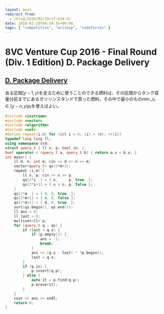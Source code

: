 ```yaml
---
layout: post
redirect_from:
  - /blog/2016/02/29/cf-634-d/
date: 2016-02-29T04:59:55+09:00
tags: [ "competitive", "writeup", "codeforces" ]
---
```


# 8VC Venture Cup 2016 - Final Round (Div. 1 Edition) D. Package Delivery

## [D. Package Delivery](http://codeforces.com/contest/634/problem/D)

ある区間$[y-1,y)$を走るために使うことのできる燃料は、その区間からタンク容量分前までにあるガソリンスタンドで買った燃料。その中で最小のもの$\min\_{x_i \in [y-n,y)} p_i$を使えばよい。

``` c++
#include <iostream>
#include <vector>
#include <algorithm>
#include <set>
#define repeat(i,n) for (int i = 0; (i) < (n); ++(i))
typedef long long ll;
using namespace std;
struct query_t { ll x, p; bool in; };
bool operator < (query_t a, query_t b) { return a.x < b.x; }
int main() {
    ll d, n; int m; cin >> d >> n >> m;
    vector<query_t> qs(2*m+3);
    repeat (i,m) {
        ll x, p; cin >> x >> p;
        qs[2*i  ] = { x,     p, true  };
        qs[2*i+1] = { x + n, p, false };
    }
    qs[2*m  ] = { 0, 0, true  };
    qs[2*m+1] = { n, 0, false };
    qs[2*m+2] = { d, 0, true  };
    sort(qs.begin(), qs.end());
    ll ans = 0;
    ll last = 0;
    multiset<ll> p;
    for (query_t q : qs) {
        if (last < q.x) {
            if (p.empty()) {
                ans = -1;
                break;
            }
            ans += (q.x - last) * *p.begin();
            last = q.x;
        }
        if (q.in) {
            p.insert(q.p);
        } else {
            auto it = p.find(q.p);
            p.erase(it);
        }
    }
    cout << ans << endl;
    return 0;
}
```
